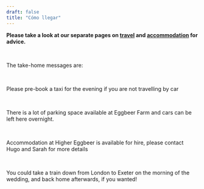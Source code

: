 ```yaml
---
draft: false
title: "Cómo llegar"
---
```


**Please take a look at our separate pages on <a href="/travel">travel</a> and <a href="/accommodation">accommodation</a> for advice.**

<br>

The take-home messages are:

<br>

Please pre-book a taxi for the evening if you are not travelling by car

<br>

There is a lot of parking space available at Eggbeer Farm and cars can be left here overnight.

<br>

Accommodation at Higher Eggbeer is available for hire, please contact Hugo and Sarah for more details

<br>

You could take a train down from London to Exeter on the morning of the wedding, and back home afterwards, if you wanted!
